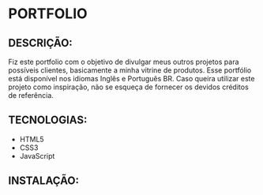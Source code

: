# PORTFOLIO

## DESCRIÇÃO:
<p>Fiz este portfolio com o objetivo de divulgar meus outros projetos para possíveis clientes, basicamente a minha vitrine de produtos. Esse portfólio está disponível nos idiomas Inglês e Português BR. Caso queira utilizar este projeto como inspiração, não se esqueça de fornecer os devidos créditos de referência.</p>

## TECNOLOGIAS:
<ul>
  <li>HTML5</li>
  <li>CSS3</li>
  <li>JavaScript</li>
</ul>

## INSTALAÇÃO:
